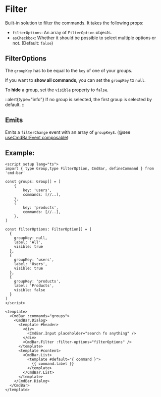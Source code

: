 # Filter

Built-in solution to filter the commands. It takes the following props:
- `filterOptions`: An array of `FilterOption` objects.
- `asCheckbox`: Whether it should be possible to select multiple options or not. (Default: `false`)

## FilterOptions

The `groupKey` has to be equal to the `key` of one of your groups.

If you want to **show all commands**, you can set the `groupKey` to `null`.

To **hide** a group, set the `visible` property to `false`.

::alert{type="info"}
If no group is selected, the first group is selected by default.
::

## Emits
Emits a `filterChange` event with an array of `groupKey`s. (@see [useCmdBarEvent composable](../4.composables/1.CmdBarEvent.md))

## Example:
```vue
<script setup lang="ts">
import { type Group,type FilterOption, CmdBar, defineCommand } from 'cmd-bar'

const groups: Group[] = [
    {
        key: 'users',
        commands: [//..],
    },
    {
        key: 'products',
        commands: [//..],
    },
]

const filterOptions: FilterOption[] = [
  {
    groupKey: null,
    label: 'All',
    visible: true
  },
  {
    groupKey: 'users',
    label: 'Users',
    visible: true
  },
  {
    groupKey: 'products',
    label: 'Products',
    visible: false
  }
]
</script>

<template>
  <CmdBar :commands="groups">
    <CmdBar.Dialog>
      <template #header>
        <div>
          <CmdBar.Input placeholder="search fo anything" />
        </div>
        <CmdBar.Filter :filter-options="filterOptions" />
      </template>
      <template #content>
        <CmdBar.List>
          <template #default="{ command }">
            {{ command.label }}
          </template>
        </CmdBar.List>
      </template>
    </CmdBar.Dialog>
  </CmdBar>
</template>
```
